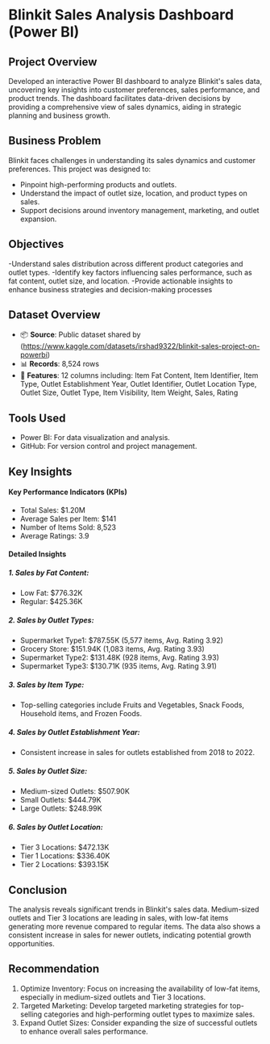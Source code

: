 # Blinkit Sales Analysis Dashboard (Power BI)


## Project Overview

Developed an interactive Power BI dashboard to analyze Blinkit's sales data, uncovering key insights into customer preferences, sales performance, and product trends. The dashboard facilitates data-driven decisions by providing a comprehensive view of sales dynamics, aiding in strategic planning and business growth.



##  Business Problem

Blinkit faces challenges in understanding its sales dynamics and customer preferences. This project was designed to:
- Pinpoint high-performing products and outlets.
- Understand the impact of outlet size, location, and product types on sales.
- Support decisions around inventory management, marketing, and outlet expansion.



## Objectives

-Understand sales distribution across different product categories and outlet types.
-Identify key factors influencing sales performance, such as fat content, outlet size, and location.
-Provide actionable insights to enhance business strategies and decision-making processes



## Dataset Overview

- 📦 **Source**: Public dataset shared by (https://www.kaggle.com/datasets/irshad9322/blinkit-sales-project-on-powerbi)
- 📊 **Records**: 8,524 rows  
- 🧩 **Features**: 12 columns including: Item Fat Content, Item Identifier, Item Type, Outlet Establishment Year, Outlet Identifier, Outlet Location Type, Outlet Size, Outlet Type, Item Visibility, Item Weight, Sales, Rating

## Tools Used
-	Power BI: For data visualization and analysis.
-	GitHub: For version control and project management.

  ## Key Insights
#### Key Performance Indicators (KPIs)
-	Total Sales: $1.20M
-	Average Sales per Item: $141
-	Number of Items Sold: 8,523
-	Average Ratings: 3.9
#### Detailed Insights
##### 1. Sales by Fat Content:
-  Low Fat: $776.32K
-  Regular: $425.36K
##### 2. Sales by Outlet Types:
- Supermarket Type1: $787.55K (5,577 items, Avg. Rating 3.92)
- Grocery Store: $151.94K (1,083 items, Avg. Rating 3.93)
- Supermarket Type2: $131.48K (928 items, Avg. Rating 3.93)
- Supermarket Type3: $130.71K (935 items, Avg. Rating 3.91)
##### 3. Sales by Item Type:
- Top-selling categories include Fruits and Vegetables, Snack Foods, Household items, and Frozen Foods.
##### 4. Sales by Outlet Establishment Year:
- Consistent increase in sales for outlets established from 2018 to 2022.
 ##### 5. Sales by Outlet Size:
- Medium-sized Outlets: $507.90K
- Small Outlets: $444.79K
- Large Outlets: $248.99K
##### 6. Sales by Outlet Location:
- Tier 3 Locations: $472.13K
- Tier 1 Locations: $336.40K
- Tier 2 Locations: $393.15K

  
## Conclusion
The analysis reveals significant trends in Blinkit's sales data. Medium-sized outlets and Tier 3 locations are leading in sales, with low-fat items generating more revenue compared to regular items. The data also shows a consistent increase in sales for newer outlets, indicating potential growth opportunities.

## Recommendation
1. Optimize Inventory: Focus on increasing the availability of low-fat items, especially in medium-sized outlets and Tier 3 locations.
2. Targeted Marketing: Develop targeted marketing strategies for top-selling categories and high-performing outlet types to maximize sales.
3. Expand Outlet Sizes: Consider expanding the size of successful outlets to enhance overall sales performance.





